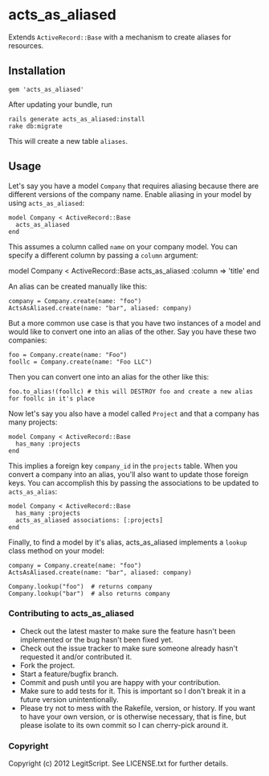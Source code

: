 acts_as_aliased
===============

Extends `ActiveRecord::Base` with a mechanism to create aliases for resources.

Installation
------------

    gem 'acts_as_aliased'

After updating your bundle, run

    rails generate acts_as_aliased:install
    rake db:migrate

This will create a new table `aliases`.

Usage
-----

Let's say you have a model `Company` that requires aliasing because there are different versions of the company name. Enable
aliasing in your model by using `acts_as_aliased`:

    model Company < ActiveRecord::Base
      acts_as_aliased
    end

This assumes a column called `name` on your company model. You can specify a different column by passing a `column` argument:

   model Company < ActiveRecord::Base
     acts_as_aliased :column => 'title'
   end

An alias can be created manually like this:

    company = Company.create(name: "foo")
    ActsAsAliased.create(name: "bar", aliased: company)

But a more common use case is that you have two instances of a model and would like to convert one into an alias of the other. Say
you have these two companies:

    foo = Company.create(name: "Foo")
    foollc = Company.create(name: "Foo LLC")

Then you can convert one into an alias for the other like this:

    foo.to_alias!(foollc) # this will DESTROY foo and create a new alias for foollc in it's place

Now let's say you also have a model called `Project` and that a company has many projects:

    model Company < ActiveRecord::Base
      has_many :projects
    end

This implies a foreign key `company_id` in the `projects` table. When you convert a company into
an alias, you'll also want to update those foreign keys. You can accomplish this by passing the associations
to be updated to `acts_as_alias`:

    model Company < ActiveRecord::Base
      has_many :projects
      acts_as_aliased associations: [:projects]
    end

Finally, to find a model by it's alias, acts_as_aliased implements a `lookup` class method on your model:

    company = Company.create(name: "foo")
    ActsAsAliased.create(name: "bar", aliased: company)

    Company.lookup("foo")  # returns company
    Company.lookup("bar")  # also returns company


### Contributing to acts_as_aliased

* Check out the latest master to make sure the feature hasn't been implemented or the bug hasn't been fixed yet.
* Check out the issue tracker to make sure someone already hasn't requested it and/or contributed it.
* Fork the project.
* Start a feature/bugfix branch.
* Commit and push until you are happy with your contribution.
* Make sure to add tests for it. This is important so I don't break it in a future version unintentionally.
* Please try not to mess with the Rakefile, version, or history. If you want to have your own version, or is otherwise necessary, that is fine, but please isolate to its own commit so I can cherry-pick around it.

### Copyright

Copyright (c) 2012 LegitScript. See LICENSE.txt for
further details.

